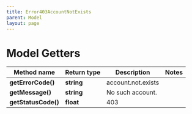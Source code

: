```yaml
---
title: Error403AccountNotExists
parent: Model
layout: page
---
```


# Model Getters

Method name | Return type | Description | Notes
------------ | ------------- | ------------- | -------------
**getErrorCode()** | **string** | account.not.exists |
**getMessage()** | **string** | No such account. |
**getStatusCode()** | **float** | 403 |

